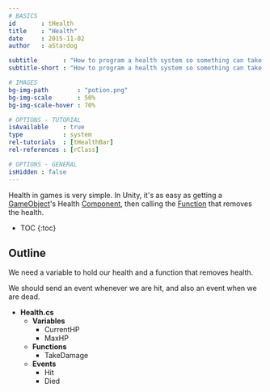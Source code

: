 ```yaml
---
# BASICS
id       : tHealth
title    : "Health"
date     : 2015-11-02
author   : aStardog

subtitle       : "How to program a health system so something can take damage!"
subtitle-short : "How to program a health system so something can take damage!"

# IMAGES
bg-img-path        : "potion.png"
bg-img-scale       : 50%
bg-img-scale-hover : 70%

# OPTIONS - TUTORIAL
isAvailable    : true
type           : system
rel-tutorials  : [tHealthBar]
rel-references : [rClass]

# OPTIONS - GENERAL
isHidden : false
---
```

Health in games is very simple. In Unity, it's as easy as getting a <a href="{{ site.url }}{{ site.url-references-unity }}gameobject">GameObject</a>'s Health <a href="{{ site.url }}{{ site.url-references-unity }}component">Component</a>, then calling the <a href="{{ site.url }}{{ site.url-references-programming }}class">Function</a> that removes the health.

* TOC
{:toc}

## Outline

We need a variable to hold our health and a function that removes health.

We should send an event whenever we are hit, and also an event when we are dead.

* **Health.cs**
  * **Variables**
    * CurrentHP
	* MaxHP
  * **Functions**
    * TakeDamage
  * **Events**
    * Hit
	* Died